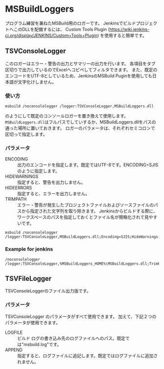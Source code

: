 # MSBuildLoggers

プログラム練習を兼ねたMSBuild用のロガーです。
JenkinsでビルドプロジェクトへこのDLLを配備するには、
Custom Tools Plugin (https://wiki.jenkins-ci.org/display/JENKINS/Custom+Tools+Plugin) を使用すると簡単です。

## TSVConsoleLogger

このロガーはエラー・警告の出力とサマリーの出力を行います。
各項目をタブ区切りで出力しているのでExcelへコピペしてフィルタできます。
また、既定のエンコードをUTF-8としているため、JenkinsのMSBuild Puginを使用しても日本語が文字化けしません。

### 使い方

```
msbuild /noconsolelogger /logger:TSVConsoleLogger,MSBuildLoggers.dll
```

のようにして既定のコンソールロガーを置き換えて使用します。
`MSBuildLoggers.dll`はフルパスでしていするか、MSBuildLoggers.dllをパスの通った場所に置いておきます。
ロガーのパラメータは、それぞれセミコロンで区切って指定します。

### パラメータ

<dl>
<dt>ENCODING</dt>
<dd>出力のエンコードを指定します。既定ではUTF-8です。ENCODING=SJISのように指定します。</dd>
<dt>HIDEWARNINGS</dt>
<dd>指定すると、警告を出力しません。</dd>
<dt>HIDEERRORS</dt>
<dd>指定すると、エラーを出力しません。</dd>
<dt>TRIMPATH</dt>
<dd>
エラー・警告が発生したプロジェクトファイルおよびソースファイルのパスから指定された文字列を取り除きます。
Jenkinsからビルドする際に、ワークスペースのパスを指定しておくとファイル名が簡略化されて見やすいです。
</dd>
</dl>

```パラメータの指定例
msbuild /noconsolelogger /logger:TSVConsoleLogger,MSBuildLoggers.dll;Encoding=SJIS;HideWarnings;TrimPath="C:\MySource\MyProject"
```

### Example for jenkins

```MSBuild タスクの引数設定例
/noconsolelogger /logger:TSVConsoleLogger,%MSBuildLoggers_HOME%\MSBuildLoggers.dll;TrimPath="%WORKSPACE%\\"
```

## TSVFileLogger

TSVConsoleLoggerのファイル出力版です。

### パラメータ

TSVConsoleLogger のパラメータがすべて使用できます。
加えて、下記２つのパラメータが使用できます。
<dl>
<dt>LOGFILE</dt>
<dd>ビルド ログの書き込み先のログファイルへのパス。既定では"msbuild.log"です。</dd>
<dt>APPEND</dt>
<dd>指定すると、ログファイルに追記します。既定ではログファイルに追加されません。</dd>
</dl>